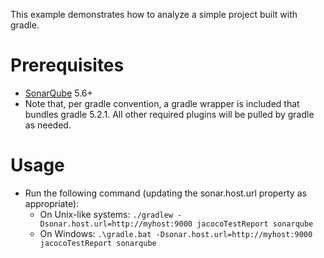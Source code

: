 This example demonstrates how to analyze a simple project built with gradle.

Prerequisites
=============
* [SonarQube](http://www.sonarqube.org/downloads/) 5.6+
* Note that, per gradle convention, a gradle wrapper is included that bundles gradle 5.2.1. All other required plugins will be pulled by gradle as needed.

Usage
=====
* Run the following command (updating the sonar.host.url property as appropriate):
  * On Unix-like systems:
    `./gradlew -Dsonar.host.url=http://myhost:9000 jacocoTestReport sonarqube`
  * On Windows:
    `.\gradle.bat -Dsonar.host.url=http://myhost:9000 jacocoTestReport sonarqube`
 